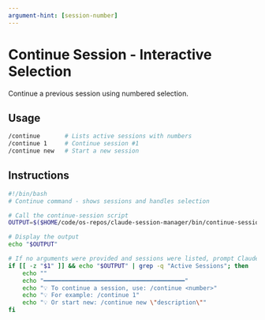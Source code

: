 ```yaml
---
argument-hint: [session-number]
---
```


# Continue Session - Interactive Selection

Continue a previous session using numbered selection.

## Usage
```bash
/continue       # Lists active sessions with numbers
/continue 1     # Continue session #1
/continue new   # Start a new session
```

## Instructions

```bash
#!/bin/bash
# Continue command - shows sessions and handles selection

# Call the continue-session script
OUTPUT=$($HOME/code/os-repos/claude-session-manager/bin/continue-session "$@" 2>&1)

# Display the output
echo "$OUTPUT"

# If no arguments were provided and sessions were listed, prompt Claude
if [[ -z "$1" ]] && echo "$OUTPUT" | grep -q "Active Sessions"; then
    echo ""
    echo "━━━━━━━━━━━━━━━━━━━━━━━━━━━━━━━━━━━━━━━━"
    echo "💡 To continue a session, use: /continue <number>"
    echo "💡 For example: /continue 1"
    echo "💡 Or start new: /continue new \"description\""
fi
```